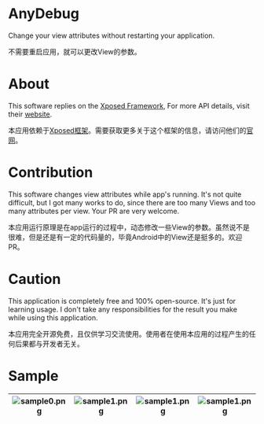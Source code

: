 # AnyDebug

Change your view attributes without restarting your application.

不需要重启应用，就可以更改View的参数。

# About

This software replies on the [Xposed Framework](https://github.com/rovo89/Xposed), For more API details, visit their [website](https://api.xposed.info/).

本应用依赖于[Xposed框架](https://github.com/rovo89/Xposed)。需要获取更多关于这个框架的信息，请访问他们的[官网](https://api.xposed.info/)。

# Contribution

This software changes view attributes while app's running. It's not quite difficult, but I got many works to do, since there are too many Views and too many attributes per view. Your PR are very welcome.

本应用运行原理是在app运行的过程中，动态修改一些View的参数。虽然说不是很难，但是还是有一定的代码量的，毕竟Android中的View还是挺多的。欢迎PR。

# Caution

This application is completely free and 100% open-source.  It's just for learning usage. I don't take any responsibilities for the  result you make while using this application.

本应用完全开源免费，且仅供学习交流使用。使用者在使用本应用的过程产生的任何后果都与开发者无关。

# Sample

| ![sample0.png](https://github.com/gitofleonardo/AnyDebug/blob/master/raw/sample0.png) | ![sample1.png](https://github.com/gitofleonardo/AnyDebug/blob/master/raw/sample1.png) | ![sample1.png](https://github.com/gitofleonardo/AnyDebug/blob/master/raw/sample2.png) | ![sample1.png](https://github.com/gitofleonardo/AnyDebug/blob/master/raw/sample3.png) |
| -- | -- | -- | -- |
